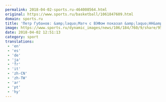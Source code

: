 ```yaml
---
permalink: 2018-04-02-sports.ru-464008564.html
original: https://www.sports.ru/basketball/1061847609.html
domain: sports.ru
title: 'Петр Губанов: &amp;laquo;Матч с ВЭФом показал &amp;laquo;НН&amp;raquo;, что нужно играть от защиты&amp;raquo;'
image: https://www.sports.ru/dynamic_images/news/106/184/760/9/share/956541.png
date: 2018-04-02 12:51:13
category: sport
translations: 
 - 'en'
 - 'es'
 - 'de'
 - 'ja'
 - 'fr'
 - 'it'
 - 'zh-CN'
 - 'zh-TW'
 - 'ar'
 - 'pt'
 - 'hy'
---
```


